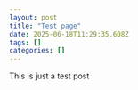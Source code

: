 ```yaml
---
layout: post
title: "Test page"
date: 2025-06-18T11:29:35.608Z
tags: []
categories: []
---
```

This is just a test post
